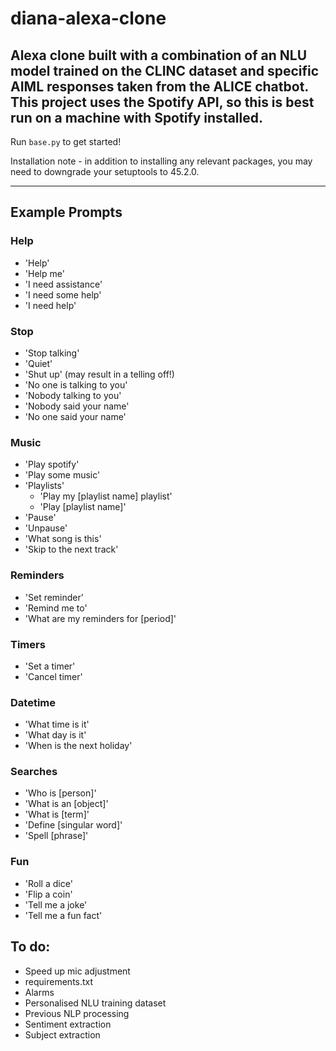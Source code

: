 # diana-alexa-clone
Alexa clone built with a combination of an NLU model trained on the CLINC dataset and specific AIML responses taken from the ALICE chatbot.
This project uses the Spotify API, so this is best run on a machine with Spotify installed.
---
Run ```base.py``` to get started!

Installation note - in addition to installing any relevant packages, you may need to downgrade your setuptools to 45.2.0.

---
## Example Prompts

### Help
- 'Help'
- 'Help me'
- 'I need assistance'
- 'I need some help'
- 'I need help'

### Stop
- 'Stop talking'
- 'Quiet'
- 'Shut up' (may result in a telling off!)
- 'No one is talking to you'
- 'Nobody talking to you'
- 'Nobody said your name'
- 'No one said your name'

### Music
- 'Play spotify'
- 'Play some music'
- 'Playlists'
  - 'Play my \[playlist name] playlist'
  - 'Play \[playlist name]'
- 'Pause'
- 'Unpause'
- 'What song is this'
- 'Skip to the next track'

### Reminders
- 'Set reminder'
- 'Remind me to'
- 'What are my reminders for \[period]'

### Timers
- 'Set a timer'
- 'Cancel timer'

### Datetime
- 'What time is it'
- 'What day is it'
- 'When is the next holiday'
	
### Searches
- 'Who is \[person]'
- 'What is an \[object]'
- 'What is \[term]'
- 'Define \[singular word]'
- 'Spell \[phrase]'

### Fun
- 'Roll a dice'
- 'Flip a coin'
- 'Tell me a joke'
- 'Tell me a fun fact'

## To do:
- Speed up mic adjustment
- requirements.txt
- Alarms
- Personalised NLU training dataset
- Previous NLP processing
- Sentiment extraction
- Subject extraction